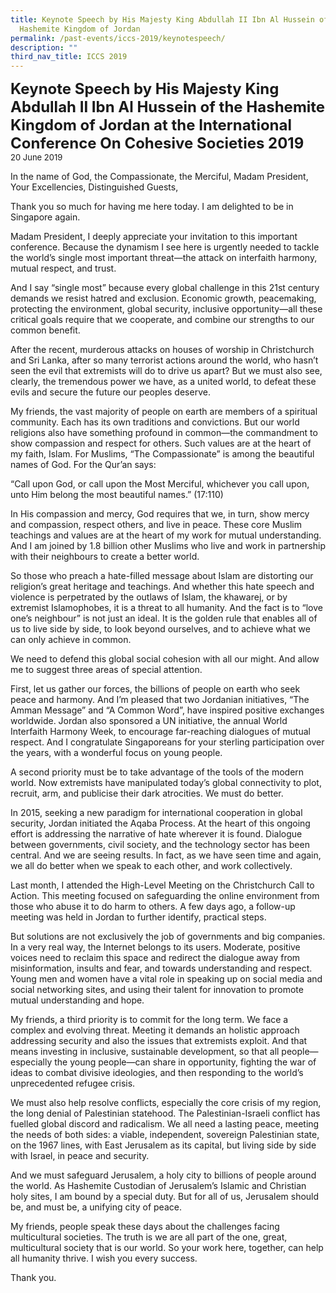 ```yaml
---
title: Keynote Speech by His Majesty King Abdullah II Ibn Al Hussein of the
  Hashemite Kingdom of Jordan
permalink: /past-events/iccs-2019/keynotespeech/
description: ""
third_nav_title: ICCS 2019
---
```



**<font size="+2">Keynote Speech by His Majesty King Abdullah II Ibn Al Hussein of the Hashemite Kingdom of Jordan at the International Conference On Cohesive Societies 2019 </font>**  
<font size="-1">20 June 2019</font>

In the name of God, the Compassionate, the Merciful, Madam President, Your Excellencies, Distinguished Guests,

Thank you so much for having me here today. I am delighted to be in Singapore again.

Madam President, I deeply appreciate your invitation to this important conference. Because the dynamism I see here is urgently needed to tackle the world’s single most important threat—the attack on interfaith harmony, mutual respect, and trust.

And I say “single most” because every global challenge in this 21st century demands we resist hatred and exclusion. Economic growth, peacemaking, protecting the environment, global security, inclusive opportunity—all these critical goals require that we cooperate, and combine our strengths to our common benefit.

After the recent, murderous attacks on houses of worship in Christchurch and Sri Lanka, after so many terrorist actions around the world, who hasn’t seen the evil that extremists will do to drive us apart? But we must also see, clearly, the tremendous power we have, as a united world, to defeat these evils and secure the future our peoples deserve.

My friends, the vast majority of people on earth are members of a spiritual community. Each has its own traditions and convictions. But our world religions also have something profound in common—the commandment to show compassion and respect for others. Such values are at the heart of my faith, Islam. For Muslims, “The Compassionate” is among the beautiful names of God. For the Qur’an says: 

“Call upon God, or call upon the Most Merciful, whichever you call upon, unto Him belong the most beautiful names.” (17:110)

In His compassion and mercy, God requires that we, in turn, show mercy and compassion, respect others, and live in peace. These core Muslim teachings and values are at the heart of my work for mutual understanding. And I am joined by 1.8 billion other Muslims who live and work in partnership with their neighbours to create a better world.

So those who preach a hate-filled message about Islam are distorting our religion’s great heritage and teachings. And whether this hate speech and violence is perpetrated by the outlaws of Islam, the khawarej, or by extremist Islamophobes, it is a threat to all humanity. And the fact is to “love one’s neighbour” is not just an ideal. It is the golden rule that enables all of us to live side by side, to look beyond ourselves, and to achieve what we can only achieve in common.

We need to defend this global social cohesion with all our might. And allow me to suggest three areas of special attention.

First, let us gather our forces, the billions of people on earth who seek peace and harmony. And I’m pleased that two Jordanian initiatives, “The Amman Message” and “A Common Word”, have inspired positive exchanges worldwide. Jordan also sponsored a UN initiative, the annual World Interfaith Harmony Week, to encourage far-reaching dialogues of mutual respect. And I congratulate Singaporeans for your sterling participation over the years, with a wonderful focus on young people.

A second priority must be to take advantage of the tools of the modern world. Now extremists have manipulated today’s global connectivity to plot, recruit, arm, and publicise their dark atrocities. We must do better.

In 2015, seeking a new paradigm for international cooperation in global security, Jordan initiated the Aqaba Process. At the heart of this ongoing effort is addressing the narrative of hate wherever it is found. Dialogue between governments, civil society, and the technology sector has been central. And we are seeing results. In fact, as we have seen time and again, we all do better when we speak to each other, and work collectively.

Last month, I attended the High-Level Meeting on the Christchurch Call to Action. This meeting focused on safeguarding the online environment from those who abuse it to do harm to others. A few days ago, a follow-up meeting was held in Jordan to further identify, practical steps.

But solutions are not exclusively the job of governments and big companies. In a very real way, the Internet belongs to its users. Moderate, positive voices need to reclaim this space and redirect the dialogue away from misinformation, insults and fear, and towards understanding and respect. Young men and women have a vital role in speaking up on social media and social networking sites, and using their talent for innovation to promote mutual understanding and hope.

My friends, a third priority is to commit for the long term. We face a complex and evolving threat. Meeting it demands an holistic approach addressing security and also the issues that extremists exploit. And that means investing in inclusive, sustainable development, so that all people—especially the young people—can share in opportunity, fighting the war of ideas to combat divisive ideologies, and then responding to the world’s unprecedented refugee crisis.

We must also help resolve conflicts, especially the core crisis of my region, the long denial of Palestinian statehood. The Palestinian-Israeli conflict has fuelled global discord and radicalism. We all need a lasting peace, meeting the needs of both sides: a viable, independent, sovereign Palestinian state, on the 1967 lines, with East Jerusalem as its capital, but living side by side with Israel, in peace and security.

And we must safeguard Jerusalem, a holy city to billions of people around the world. As Hashemite Custodian of Jerusalem’s Islamic and Christian holy sites, I am bound by a special duty. But for all of us, Jerusalem should be, and must be, a unifying city of peace.

My friends, people speak these days about the challenges facing multicultural societies. The truth is we are all part of the one, great, multicultural society that is our world. So your work here, together, can help all humanity thrive. I wish you every success.

Thank you.